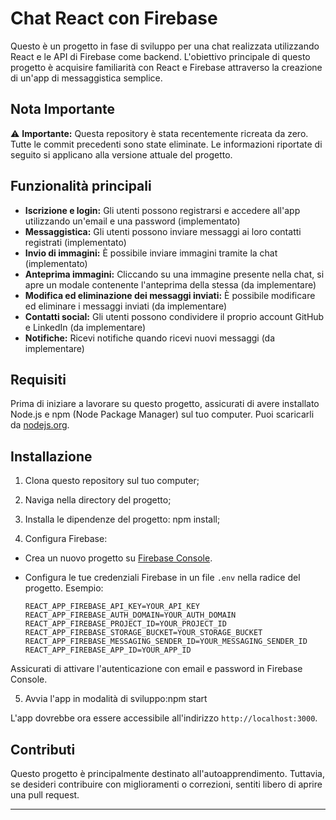 # Chat React con Firebase

Questo è un progetto in fase di sviluppo per una chat realizzata utilizzando React e le API di Firebase come backend. L'obiettivo principale di questo progetto è acquisire familiarità con React e Firebase attraverso la creazione di un'app di messaggistica semplice.

## Nota Importante

⚠️ **Importante:** Questa repository è stata recentemente ricreata da zero. Tutte le commit precedenti sono state eliminate. Le informazioni riportate di seguito si applicano alla versione attuale del progetto.

## Funzionalità principali

- **Iscrizione e login:** Gli utenti possono registrarsi e accedere all'app utilizzando un'email e una password (implementato)
- **Messaggistica:** Gli utenti possono inviare messaggi ai loro contatti registrati (implementato)
- **Invio di immagini:** È possibile inviare immagini tramite la chat (implementato)
- **Anteprima immagini:** Cliccando su una immagine presente nella chat, si apre un modale contenente l'anteprima della stessa (da implementare)
- **Modifica ed eliminazione dei messaggi inviati:** È possibile modificare ed eliminare i messaggi inviati (da implementare)
- **Contatti social:** Gli utenti possono condividere il proprio account GitHub e LinkedIn (da implementare)
- **Notifiche:** Ricevi notifiche quando ricevi nuovi messaggi (da implementare)

## Requisiti

Prima di iniziare a lavorare su questo progetto, assicurati di avere installato Node.js e npm (Node Package Manager) sul tuo computer. Puoi scaricarli da [nodejs.org](https://nodejs.org/).

## Installazione

1. Clona questo repository sul tuo computer;
2. Naviga nella directory del progetto;
3. Installa le dipendenze del progetto: npm install;

4. Configura Firebase:

- Crea un nuovo progetto su [Firebase Console](https://console.firebase.google.com/).
- Configura le tue credenziali Firebase in un file `.env` nella radice del progetto. Esempio:

  ```
  REACT_APP_FIREBASE_API_KEY=YOUR_API_KEY
  REACT_APP_FIREBASE_AUTH_DOMAIN=YOUR_AUTH_DOMAIN
  REACT_APP_FIREBASE_PROJECT_ID=YOUR_PROJECT_ID
  REACT_APP_FIREBASE_STORAGE_BUCKET=YOUR_STORAGE_BUCKET
  REACT_APP_FIREBASE_MESSAGING_SENDER_ID=YOUR_MESSAGING_SENDER_ID
  REACT_APP_FIREBASE_APP_ID=YOUR_APP_ID
  ```

Assicurati di attivare l'autenticazione con email e password in Firebase Console.

5. Avvia l'app in modalità di sviluppo:npm start


L'app dovrebbe ora essere accessibile all'indirizzo `http://localhost:3000`.

## Contributi

Questo progetto è principalmente destinato all'autoapprendimento. Tuttavia, se desideri contribuire con miglioramenti o correzioni, sentiti libero di aprire una pull request.

---

